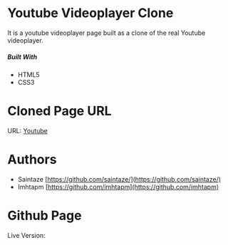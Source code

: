 # Youtube Videoplayer Clone
It is a youtube videoplayer page built as a clone of the real Youtube videoplayer.

##### Built With
+ HTML5
+ CSS3


# Cloned Page URL

URL: [Youtube](https://www.youtube.com/watch?v=paG6a6wlwto&t=437s)

# Authors
+ Saintaze [https://github.com/saintaze/](https://github.com/saintaze/)
+ Imhtapm [https://github.com/imhtapm](https://github.com/imhtapm)

# Github Page
Live Version: 
